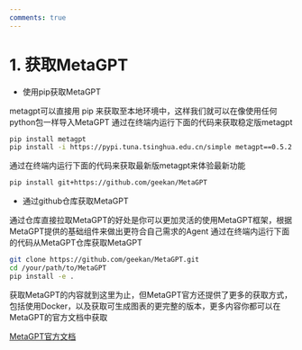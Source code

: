 ```yaml
---
comments: true
---
```


# 1. 获取MetaGPT

- 使用pip获取MetaGPT  

metagpt可以直接用 pip 来获取至本地环境中，这样我们就可以在像使用任何python包一样导入MetaGPT
通过在终端内运行下面的代码来获取稳定版metagpt

```bash
pip install metagpt
pip install -i https://pypi.tuna.tsinghua.edu.cn/simple metagpt==0.5.2（推荐）
```

通过在终端内运行下面的代码来获取最新版metagpt来体验最新功能

```bash
pip install git+https://github.com/geekan/MetaGPT
```

- 通过github仓库获取MetaGPT

通过仓库直接拉取MetaGPT的好处是你可以更加灵活的使用MetaGPT框架，根据MetaGPT提供的基础组件来做出更符合自己需求的Agent
通过在终端内运行下面的代码从MetaGPT仓库获取MetaGPT

```bash
git clone https://github.com/geekan/MetaGPT.git
cd /your/path/to/MetaGPT
pip install -e .
```

获取MetaGPT的内容就到这里为止，但MetaGPT官方还提供了更多的获取方式，包括使用Docker，以及获取可生成图表的更完整的版本，更多内容你都可以在MetaGPT的官方文档中获取

[MetaGPT官方文档](https://docs.deepwisdom.ai/zhcn/guide/get_started/installation.html#%E5%AE%89%E8%A3%85%E5%85%A8%E9%83%A8%E5%8A%9F%E8%83%BD)